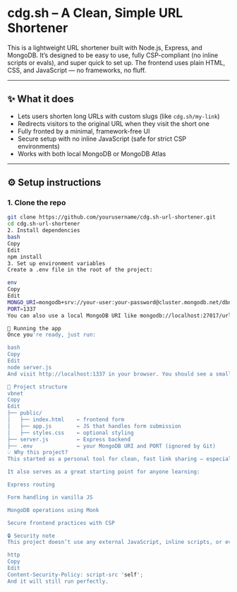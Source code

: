 # cdg.sh – A Clean, Simple URL Shortener

This is a lightweight URL shortener built with Node.js, Express, and MongoDB. It’s designed to be easy to use, fully CSP-compliant (no inline scripts or evals), and super quick to set up. The frontend uses plain HTML, CSS, and JavaScript — no frameworks, no fluff.

---

## ✨ What it does

- Lets users shorten long URLs with custom slugs (like `cdg.sh/my-link`)
- Redirects visitors to the original URL when they visit the short one
- Fully fronted by a minimal, framework-free UI
- Secure setup with no inline JavaScript (safe for strict CSP environments)
- Works with both local MongoDB or MongoDB Atlas

---

## ⚙️ Setup instructions

### 1. Clone the repo

```bash
git clone https://github.com/yourusername/cdg.sh-url-shortener.git
cd cdg.sh-url-shortener
2. Install dependencies
bash
Copy
Edit
npm install
3. Set up environment variables
Create a .env file in the root of the project:

env
Copy
Edit
MONGO_URI=mongodb+srv://your-user:your-password@cluster.mongodb.net/dbname?retryWrites=true&w=majority
PORT=1337
You can also use a local MongoDB URI like mongodb://localhost:27017/urlshortener

🚀 Running the app
Once you're ready, just run:

bash
Copy
Edit
node server.js
And visit http://localhost:1337 in your browser. You should see a small form where you can paste a URL, add an optional slug, and get a clean short link.

📂 Project structure
vbnet
Copy
Edit
├── public/
│   ├── index.html    ← frontend form
│   ├── app.js        ← JS that handles form submission
│   ├── styles.css    ← optional styling
├── server.js         ← Express backend
├── .env              ← your MongoDB URI and PORT (ignored by Git)
💡 Why this project?
This started as a personal tool for clean, fast link sharing — especially in internal apps or projects where I didn’t want to rely on third-party URL shorteners.

It also serves as a great starting point for anyone learning:

Express routing

Form handling in vanilla JS

MongoDB operations using Monk

Secure frontend practices with CSP

🔒 Security note
This project doesn’t use any external JavaScript, inline scripts, or eval. You can lock down your CSP with:

http
Copy
Edit
Content-Security-Policy: script-src 'self';
And it will still run perfectly.
